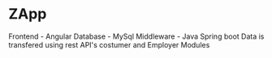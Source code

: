 # ZApp
Frontend - Angular
Database - MySql
Middleware - Java Spring boot
Data is transfered using rest API's
costumer and Employer Modules
